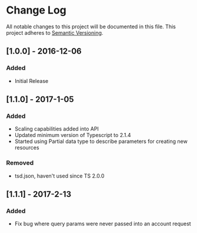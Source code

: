 # Change Log
All notable changes to this project will be documented in this file.
This project adheres to [Semantic Versioning](http://semver.org/).

## [1.0.0] - 2016-12-06
### Added
- Initial Release

## [1.1.0] - 2017-1-05
### Added
- Scaling capabilities added into API
- Updated minimum version of Typescript to 2.1.4
- Started using Partial data type to describe parameters for creating new resources

### Removed
- tsd.json, haven't used since TS 2.0.0

## [1.1.1] - 2017-2-13
### Added
- Fix bug where query params were never passed into an account request

